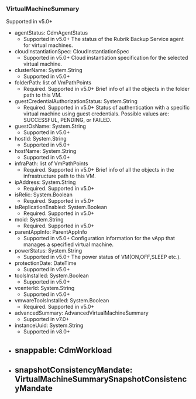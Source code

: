 ### VirtualMachineSummary
Supported in v5.0+

- agentStatus: CdmAgentStatus
  - Supported in v5.0+
  The status of the Rubrik Backup Service agent for virtual machines.
- cloudInstantiationSpec: CloudInstantiationSpec
  - Supported in v5.0+
  Cloud instantiation specification for the selected virtual machine.
- clusterName: System.String
  - Supported in v5.0+
- folderPath: list of VmPathPoints
  - Required. Supported in v5.0+
  Brief info of all the objects in the folder path to this VM.
- guestCredentialAuthorizationStatus: System.String
  - Required. Supported in v5.0+
  Status of authentication with a specific virtual machine using guest credentials. Possible values are: SUCCESSFUL, PENDING, or FAILED.
- guestOsName: System.String
  - Supported in v5.0+
- hostId: System.String
  - Supported in v5.0+
- hostName: System.String
  - Supported in v5.0+
- infraPath: list of VmPathPoints
  - Required. Supported in v5.0+
  Brief info of all the objects in the infrastructure path to this VM.
- ipAddress: System.String
  - Required. Supported in v5.0+
- isRelic: System.Boolean
  - Required. Supported in v5.0+
- isReplicationEnabled: System.Boolean
  - Required. Supported in v5.0+
- moid: System.String
  - Required. Supported in v5.0+
- parentAppInfo: ParentAppInfo
  - Supported in v5.0+
  Configuration information for the vApp that manages a specified virtual machine.
- powerStatus: System.String
  - Supported in v5.0+
  The power status of VM(ON,OFF,SLEEP etc.).
- protectionDate: DateTime
  - Supported in v5.0+
- toolsInstalled: System.Boolean
  - Supported in v5.0+
- vcenterId: System.String
  - Supported in v5.0+
- vmwareToolsInstalled: System.Boolean
  - Required. Supported in v5.0+
- advancedSummary: AdvancedVirtualMachineSummary
  - Supported in v7.0+
- instanceUuid: System.String
  - Supported in v8.0+
- snappable: CdmWorkload
  - 
- snapshotConsistencyMandate: VirtualMachineSummarySnapshotConsistencyMandate
  - 
